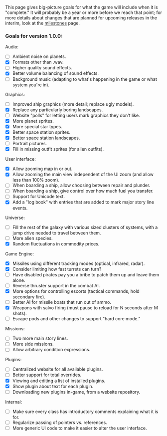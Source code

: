 This page gives big-picture goals for what the game will include when it is "complete." It will probably be a year or more before we reach that point; for more details about changes that are planned for upcoming releases in the interim, look at the [milestones](https://github.com/endless-sky/endless-sky/milestones) page.

### Goals for version 1.0.0:

Audio:

- [ ] Ambient noise on planets.
- [x] Formats other than .wav.
- [ ] Higher quality sound effects.
- [x] Better volume balancing of sound effects.
- [ ] Background music (adapting to what's happening in the game or what system you're in).

Graphics:

- [ ] Improved ship graphics (more detail; replace ugly models).
- [x] Replace any particularly boring landscapes.
- [ ] Website "polls" for letting users mark graphics they don't like.
- [x] More planet sprites.
- [x] More special star types.
- [x] Better space station sprites.
- [x] Better space station landscapes.
- [ ] Portrait pictures.
- [x] Fill in missing outfit sprites (for alien outfits).

User interface:

- [x] Allow zooming map in or out.
- [x] Allow zooming the main view independent of the UI zoom (and allow less than 100% zoom).
- [ ] When boarding a ship, allow choosing between repair and plunder.
- [ ] When boarding a ship, give control over how much fuel you transfer.
- [ ] Support for Unicode text.
- [x] Add a "log book" with entries that are added to mark major story line events.

Universe:

- [ ] Fill the rest of the galaxy with various sized clusters of systems, with a jump drive needed to travel between them.
- [ ] More alien species.
- [x] Random fluctuations in commodity prices.

Game Engine:

- [x] Missiles using different tracking modes (optical, infrared, radar).
- [x] Consider limiting how fast turrets can turn?
- [ ] Have disabled pirates pay you a bribe to patch them up and leave them alone.
- [ ] Reverse thruster support in the combat AI.
- [x] More options for controlling escorts (tactical commands, hold secondary fire).
- [ ] Better AI for missile boats that run out of ammo.
- [x] Weapons with salvo firing (must pause to reload for N seconds after M shots).
- [ ] Escape pods and other changes to support "hard core mode."

Missions:

- [ ] Two more main story lines.
- [ ] More side missions.
- [ ] Allow arbitrary condition expressions.

Plugins:

- [ ] Centralized website for all available plugins.
- [ ] Better support for total overrides.
- [x] Viewing and editing a list of installed plugins.
- [x] Show plugin about text for each plugin.
- [ ] Downloading new plugins in-game, from a website repository.

Internal:

- [ ] Make sure every class has introductory comments explaining what it is for.
- [ ] Regularize passing of pointers vs. references.
- [ ] More generic UI code to make it easier to alter the user interface.